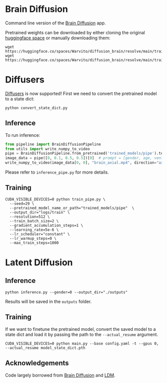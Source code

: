 # Brain Diffusion
Command line version of the [Brain Diffusion](https://huggingface.co/spaces/Warvito/diffusion_brain) app.

Pretrained weights can be downloaded by either cloning the original [huggingface space](https://huggingface.co/spaces/Warvito/diffusion_brain) or manually downloading them:
```
wget https://huggingface.co/spaces/Warvito/diffusion_brain/resolve/main/trained_models/ddpm/data/model.pth
wget https://huggingface.co/spaces/Warvito/diffusion_brain/resolve/main/trained_models/vae/data/model.pth
```

# Diffusers
[Diffusers](https://github.com/huggingface/diffusers) is now supported! First we need to convert the pretrained model to a state dict:
```shell
python convert_state_dict.py
```
## Inference
To run inference:
```python
from pipeline import BrainDiffusionPipeline
from utils import write_numpy_to_video
pipe = BrainDiffusionPipeline.from_pretrained('trained_models/pipe').to('cuda')
image_data = pipe([0, 0.1, 0.5, 0.5])[0]  # prompt = [gender, age, ventricular, brain]; age is normalized as: age = (age - 44) / (82 - 44)
write_numpy_to_video(image_data[0, 0], "brain_axial.mp4", direction="axial")
```
Please refer to `inference_pipe.py` for more details.

## Training
```shell
CUDA_VISIBLE_DEVICES=0 python train_pipe.py \
  --seed=29 \
  --pretrained_model_name_or_path="trained_models/pipe"  \
  --output_dir="logs/train" \
  --resolution=512 \
  --train_batch_size=2 \
  --gradient_accumulation_steps=1 \
  --learning_rate=5e-6 \
  --lr_scheduler="constant" \
  --lr_warmup_steps=0 \
  --max_train_steps=1000
```

# Latent Diffusion
## Inference
```shell
python inference.py --gender=0 --output_dir="./outputs"
```

Results will be saved in the `outputs` folder.

## Training
If we want to finetune the pretrained model, convert the saved model to a state dict and load it by passing the path to the `--actual_resume` argument.

```shell
CUDA_VISIBLE_DEVICES=0 python main.py --base config.yaml -t --gpus 0, --actual_resume model_state_dict.pth
```

## Acknowledgements
Code largely borrowed from [Brain Diffusion](https://huggingface.co/spaces/Warvito/diffusion_brain) and [LDM](https://github.com/CompVis/latent-diffusion).